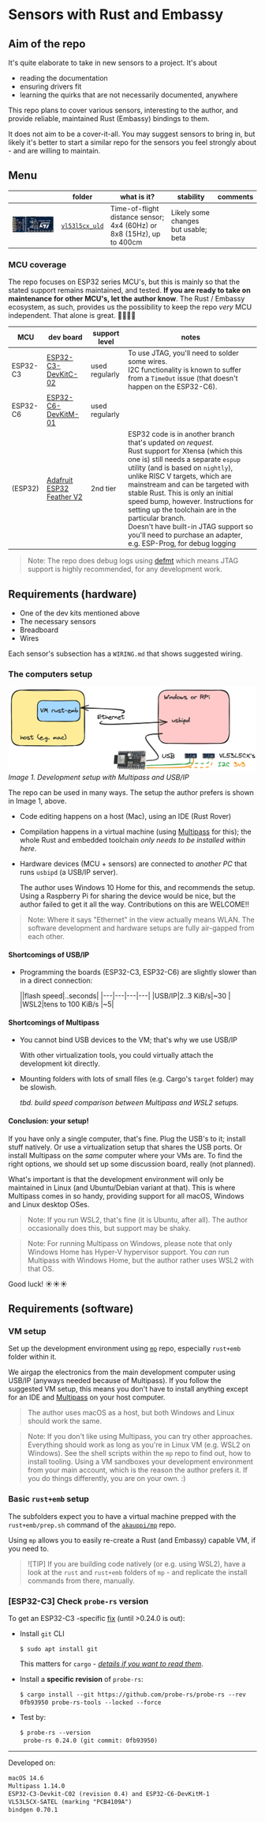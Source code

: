 # Sensors with Rust and Embassy

<!-- tbd. Zoo picture & styling -->

## Aim of the repo

It's quite elaborate to take in new sensors to a project. It's about

- reading the documentation
- ensuring drivers fit
- learning the quirks that are not necessarily documented, anywhere

This repo plans to cover various sensors, interesting to the author, and provide reliable, maintained Rust (Embassy) bindings to them.

It does not aim to be a cover-it-all. You may suggest sensors to bring in, but likely it's better to start a similar repo for the sensors you feel strongly about - and are willing to maintain.


## Menu

||folder|what is it?|stability|comments|
|---|---|---|---|---|
|![](vl53l5cx_uld/.images/about.png)|[`vl53l5cx_uld`](vl53l5cx_uld/README.md)|Time-of-flight distance sensor; 4x4 (60Hz) or 8x8 (15Hz), up to 400cm|Likely some changes but usable; beta||


### MCU coverage

The repo focuses on ESP32 series MCU's, but this is mainly so that the stated support remains maintained, and tested. **If you are ready to take on maintenance for other MCU's, let the author know**. The Rust / Embassy ecosystem, as such, provides us the possibility to keep the repo *very* MCU independent. That alone is great. 🎉🎉🎈🎈

|MCU|dev board|support level|notes|
|---|---|---|---|
|ESP32-C3|[ESP32-C3-DevKitC-02](https://docs.espressif.com/projects/esp-dev-kits/en/latest/esp32c3/esp32-c3-devkitc-02/user_guide.html)|used regularly|To use JTAG, you'll need to solder some wires.<br />I2C functionality is known to suffer from a `TimeOut` issue (that doesn't happen on the ESP32-C6).|
|ESP32-C6|[ESP32-C6-DevKitM-01](https://docs.espressif.com/projects/esp-dev-kits/en/latest/esp32c6/esp32-c6-devkitm-1/user_guide.html)|used regularly||
|(ESP32)|[Adafruit ESP32 Feather V2](https://www.adafruit.com/product/5400)|2nd tier|ESP32 code is in another branch that's updated *on request*.<br />Rust support for Xtensa (which this one is) still needs a separate `espup` utility (and is based on `nightly`), unlike RISC V targets, which are mainstream and can be targeted with stable Rust. This is only an initial speed bump, however. Instructions for setting up the toolchain are in the particular branch.<br />Doesn't have built-in JTAG support so you'll need to purchase an adapter, e.g. ESP-Prog, for debug logging|

>Note: The repo does debug logs using [defmt](https://defmt.ferrous-systems.com) which means JTAG support is highly recommended, for any development work.

<!-- #whisper
It's of course also possible to log to UART, and not need JTAG. The choice of DEFMT is one of the simplifying choices made in this repo, to keep possible configurations to a somewhat manageable dimension. For any semi-professional work, using JTAG is the way to go.
-->


## Requirements (hardware)

- One of the dev kits mentioned above
- The necessary sensors
- Breadboard
- Wires

Each sensor's subsection has a `WIRING.md` that shows suggested wiring.

### The computers setup

![](.images/layout.png)
*Image 1. Development setup with Multipass and USB/IP*
<!-- editor's note: Original is stored in `../.excalidraw/` 
-->

The repo can be used in many ways. The setup the author prefers is shown in Image 1, above.

- Code editing happens on a host (Mac), using an IDE (Rust Rover)
- Compilation happens in a virtual machine (using [Multipass](https://multipass.run) for this); the whole Rust and embedded toolchain *only needs to be installed within here*.
- Hardware devices (MCU + sensors) are connected to *another PC* that runs `usbipd` (a USB/IP server).

   The author uses Windows 10 Home for this, and recommends the setup. Using a Raspberry Pi for sharing the device would be nice, but the author failed to get it all the way. Contributions on this are WELCOME!!

>Note: Where it says "Ethernet" in the view actually means WLAN. The software development and hardware setups are fully air-gapped from each other.

#### Shortcomings of USB/IP

- Programming the boards (ESP32-C3, ESP32-C6) are slightly slower than in a direct connection:

   ||flash speed|..seconds|
   |---|---|---|---|
   |USB/IP|2..3 KiB/s|~30 <!-- tbd. more precise-->|
   |WSL2|tens to 100 KiB/s <!-- tbd. make more precise-->|~5|

<!-- VM + USB/IP (reference):
probe-rs run --speed=200 --log-format '{t:dimmed} [{L:bold}] {s}' target/riscv32imac-unknown-none-elf/release/examples/multiboard
      Erasing ✔ [00:00:02] [####################################################################################################################] 256.00 KiB/256.00 KiB @ 92.27 KiB/s (eta 0s )
  Programming ✔ [00:00:44] [#####################################################################################################################] 107.53 KiB/107.53 KiB @ 2.41 KiB/s (eta 0s )    Finished in 44.580067s
-->

<!-- WSL2 (reference) 
tbd.
-->

#### Shortcomings of Multipass

- You cannot bind USB devices to the VM; that's why we use USB/IP

	With other virtualization tools, you could virtually attach the development kit directly.

- Mounting folders with lots of small files (e.g. Cargo's `target` folder) may be slowish.

   *tbd. build speed comparison between Multipass and WSL2 setups.*

#### Conclusion: your setup!

If you have only a single computer, that's fine. Plug the USB's to it; install stuff natively. Or use a virtualization setup that shares the USB ports. Or install Multipass on the *same* computer where your VMs are. To find the right options, we should set up some discussion board, really (not planned).

What's important is that the development environment will only be maintained in Linux (and Ubuntu/Debian variant at that). This is where Multipass comes in so handy, providing support for all macOS, Windows and Linux desktop OSes.

>Note: If you run WSL2, that's fine (it is Ubuntu, after all). The author occasionally does this, but support may be shaky.

<div >

>Note: For running Multipass on Windows, please note that only Windows Home has Hyper-V hypervisor support. You *can* run Multipass with Windows Home, but the author rather uses WSL2 with that OS. <!-- tbd. in 2025, I hopefully have Windows Pro + Multipass as a properly supported setup-->

Good luck! ☀️☀️☀️



## Requirements (software)

### VM setup

Set up the development environment using [`mp`](https://github.com/akauppi/mp) repo, especially `rust+emb` folder within it.

We airgap the electronics from the main development computer using USB/IP (anyways needed because of Multipass). If you follow the suggested VM setup, this means you don't have to install anything except for an IDE and [Multipass](https://multipass.run) on your host computer.

>The author uses macOS as a host, but both Windows and Linux should work the same.

>Note: If you don't like using Multipass, you can try other approaches. Everything should work as long as you're in Linux VM (e.g. WSL2 on Windows). See the shell scripts within the `mp` repo to find out, how to install tooling. Using a VM sandboxes your development environment from your main account, which is the reason the author prefers it. If you do things differently, you are on your own. :)


### Basic `rust+emb` setup

The subfolders expect you to have a virtual machine prepped with the `rust+emb/prep.sh` command of the [`akauppi/mp`](https://github.com/akauppi/mp) repo.

Using `mp` allows you to easily re-create a Rust (and Embassy) capable VM, if you need to.

>![TIP]
>If you are building code natively (or e.g. using WSL2), have a look at the `rust` and `rust+emb` folders of `mp` - and replicate the install commands from there, manually.


### [ESP32-C3] Check `probe-rs` version

To get an ESP32-C3 -specific [fix](https://github.com/probe-rs/probe-rs/pull/2748) (until >0.24.0 is out):

- Install `git` CLI

	```
	$ sudo apt install git
	```

	This matters for `cargo` - *[details if you want to read them](https://github.com/probe-rs/probe-rs/issues/2816)*.

- Install a **specific revision** of `probe-rs`:

   ```
   $ cargo install --git https://github.com/probe-rs/probe-rs --rev 0fb93950 probe-rs-tools --locked --force
   ```

- Test by:

   ```
   $ probe-rs --version
	probe-rs 0.24.0 (git commit: 0fb93950)
   ```

<!-- tbd. remove this section once >= 0.24.1 is out -->

---

Developed on:

```
macOS 14.6
Multipass 1.14.0
ESP32-C3-Devkit-C02 (revision 0.4) and ESP32-C6-DevKitM-1 
VL53L5CX-SATEL (marking "PCB4109A")
bindgen 0.70.1
```

